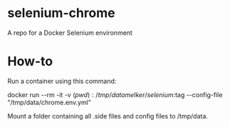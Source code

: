 # selenium-chrome
A repo for a Docker Selenium environment


# How-to
Run a container using this command:

docker run --rm -it -v $(pwd):/tmp/data melker/selenium:$tag --config-file "/tmp/data/chrome.env.yml"

Mount a folder containing all .side files and config files to /tmp/data.